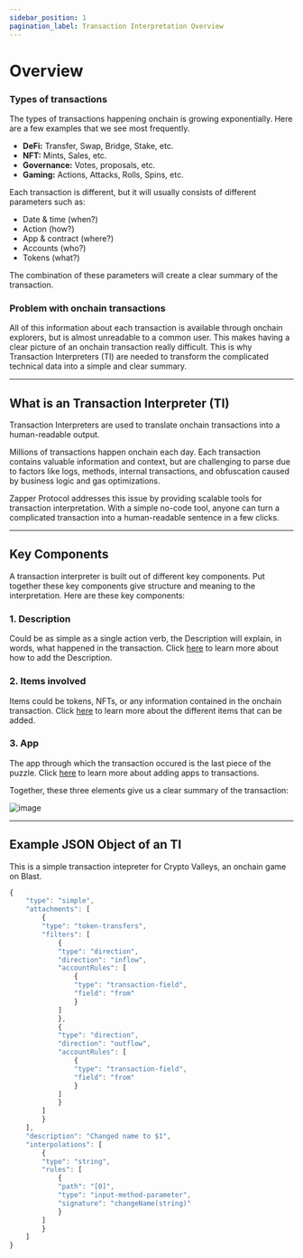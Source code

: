 ```yaml
---
sidebar_position: 1
pagination_label: Transaction Interpretation Overview
---
```


# Overview

### Types of transactions

The types of transactions happening onchain is growing exponentially. Here are a few examples that we see most frequently.

- **DeFi:** Transfer, Swap, Bridge, Stake, etc.
- **NFT:** Mints, Sales, etc.
- **Governance:** Votes, proposals, etc.
- **Gaming:** Actions, Attacks, Rolls, Spins, etc.

Each transaction is different, but it will usually consists of different parameters such as:

- Date & time (when?)
- Action (how?)
- App & contract (where?)
- Accounts (who?)
- Tokens (what?)

The combination of these parameters will create a clear summary of the transaction.

### Problem with onchain transactions

All of this information about each transaction is available through onchain explorers, but is almost unreadable to a common user. This makes having a clear picture of an onchain transaction really difficult. This is why Transaction Interpreters (TI) are needed to transform the complicated technical data into a simple and clear summary.

---

## What is an Transaction Interpreter (TI)

Transaction Interpreters are used to translate onchain transactions into a human-readable output.

Millions of transactions happen onchain each day. Each transaction contains valuable information and context, but are challenging to parse due to factors like logs, methods, internal transactions, and obfuscation caused by business logic and gas optimizations.

Zapper Protocol addresses this issue by providing scalable tools for transaction interpretation. With a simple no-code tool, anyone can turn a complicated transaction into a human-readable sentence in a few clicks.

---

## Key Components

A transaction interpreter is built out of different key components. Put together these key components give structure and meaning to the interpretation. Here are these key components:

### 1. Description

Could be as simple as a single action verb, the Description will explain, in words, what happened in the transaction. Click [here](guide/action-verb.md) to learn more about how to add the Description.

### 2. Items involved

Items could be tokens, NFTs, or any information contained in the onchain transaction. Click [here](guide/item-types.md) to learn more about the different items that can be added.

### 3. App

The app through which the transaction occured is the last piece of the puzzle. Click [here](guide/adding-app.md) to learn more about adding apps to transactions.

Together, these three elements give us a clear summary of the transaction:

![image](/img/assets/App.png)

---

## Example JSON Object of an TI

This is a simple transaction intepreter for Crypto Valleys, an onchain game on Blast.

```js
{
    "type": "simple",
    "attachments": [
        {
        "type": "token-transfers",
        "filters": [
            {
            "type": "direction",
            "direction": "inflow",
            "accountRules": [
                {
                "type": "transaction-field",
                "field": "from"
                }
            ]
            },
            {
            "type": "direction",
            "direction": "outflow",
            "accountRules": [
                {
                "type": "transaction-field",
                "field": "from"
                }
            ]
            }
        ]
        }
    ],
    "description": "Changed name to $1",
    "interpolations": [
        {
        "type": "string",
        "rules": [
            {
            "path": "[0]",
            "type": "input-method-parameter",
            "signature": "changeName(string)"
            }
        ]
        }
    ]
}
```
